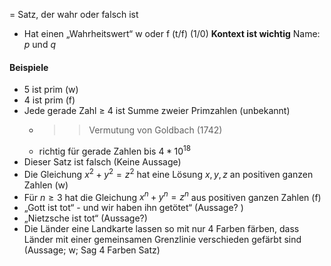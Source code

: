 = Satz, der wahr oder falsch ist
- Hat einen „Wahrheitswert“ w oder f (t/f) (1/0)
**Kontext ist wichtig**
Name: $p$ und $q$ 

#### Beispiele
- 5 ist prim  (w)
- 4 ist prim  (f)
- Jede gerade Zahl $\ge$ 4 ist Summe zweier Primzahlen (unbekannt)
	- >> Vermutung von Goldbach (1742)
	- richtig für gerade Zahlen bis $4*10^{18}$
- Dieser Satz ist falsch (Keine Aussage)
- Die Gleichung $x^2 + y^2 = z^2$ hat eine Lösung $x,y,z$ an positiven ganzen Zahlen (w)
- Für $n\ge 3$ hat die Gleichung $x^n+y^n=z^n$ aus positiven ganzen Zahlen (f)
- „Gott ist tot“ - und wir haben ihn getötet“ (Aussage? )
- „Nietzsche ist tot“ (Aussage?)
- Die Länder eine Landkarte lassen so mit nur 4 Farben färben, dass Länder mit einer gemeinsamen Grenzlinie verschieden gefärbt sind (Aussage; w; Sag 4 Farben Satz)
